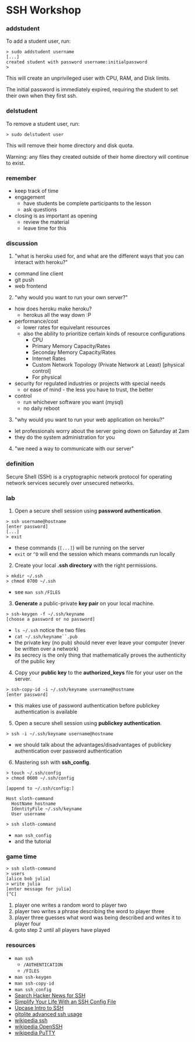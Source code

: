 # SSH Workshop

### addstudent

To add a student user, run:

```
> sudo addstudent username
[...]
created student with password username:initialpassword
>
```

This will create an unprivileged user with CPU, RAM, and Disk limits.

The initial password is immediately expired, requiring the student to set their own when they first ssh.

### delstudent

To remove a student user, run:

```
> sudo delstudent user
```

This will remove their home directory and disk quota.

Warning: any files they created outside of their home directory will continue to exist.

### remember

- keep track of time
- engagement
  - have students be complete participants to the lesson
  - ask questions
- closing is as important as opening
  - review the material
  - leave time for this

### discussion

1. "what is heroku used for, and what are the different ways that you can interact with heroku?"
  - command line client
  - git push
  - web frontend

2. "why would you want to run your own server?"
  - how does heroku make heroku?
    - herokus all the way down :P
  - performance/cost
    - lower rates for equivelant resources
    - also the ability to prioritize certain kinds of resource configurations
      - CPU
      - Primary Memory Capacity/Rates
      - Seconday Memory Capacity/Rates
      - Internet Rates
      - Custom Network Topology (Private Network at Least)
      [physical control]
      - For physical
  - security for regulated industries or projects with special needs
    - or ease of mind - the less you have to trust, the better
  - control
    - run whichever software you want (mysql)
    - no daily reboot

3. "why would you want to run your web application on heroku?"
  - let professionals worry about the server going down on Saturday at 2am
  - they do the system administration for you

4. "we need a way to communicate with our server"

### definition

Secure Shell (SSH) is a cryptographic network protocol for operating network services securely over unsecured networks.

### lab

1. Open a secure shell session using **password authentication**.

  ```
  > ssh username@hostname
  [enter password]
  [...]
  > exit
  ```

  - these commands (`[...]`) will be running on the server
  - `exit` or `^D` will end the session which means commands run locally

2. Create your local **.ssh directory** with the right permissions.

  ```
  > mkdir ~/.ssh
  > chmod 0700 ~/.ssh
  ```

  - see `man ssh` `/FILES`

3. **Generate** a public-private **key pair** on your local machine.

  ```
  > ssh-keygen -f ~/.ssh/keyname
  [choose a password or no password]
  ```

  - `ls ~/.ssh` notice the two files
  - `cat ~/.ssh/keyname``.pub`
  - the private key (no pub) should never ever leave your computer (never be written over a network)
  - its secrecy is the only thing that mathematically proves the authenticity of the public key

4. Copy your **public key** to the **authorized_keys** file for your user on the server.

  ```
  > ssh-copy-id -i ~/.ssh/keyname username@hostname
  [enter password]
  ```

  - this makes use of password authentication before publickey authentication is available

5. Open a secure shell session using **publickey authentication**.

  ```
  > ssh -i ~/.ssh/keyname username@hostname
  ```

  - we should talk about the advantages/disadvantages of publickey authentication over password authentication

6. Mastering ssh with **ssh_config**.

  ```
  > touch ~/.ssh/config
  > chmod 0600 ~/.ssh/config
  ```
  ```
  [append to ~/.ssh/config:]

  Host sloth-command
    HostName hostname
    IdentityFile ~/.ssh/keyname
    User username
  ```
  ```
  > ssh sloth-command
  ```

  - `man ssh_config`
  - and the tutorial

### game time

  ```
  > ssh sloth-command
  > users
  [alice bob julia]
  > write julia
  [enter message for julia]
  [^C]
  ```

  1. player one writes a random word to player two
  2. player two writes a phrase describing the word to player three
  3. player three guesses what word was being described and writes it to player four
  4. goto step 2 until all players have played

### resources

- `man ssh`
  - `/AUTHENTICATION`
  - `/FILES`
- `man ssh-keygen`
- `man ssh-copy-id`
- `man ssh_config`
- [Search Hacker News for SSH](https://hn.algolia.com/?query=ssh)
- [Simplify Your Life With an SSH Config File](http://nerderati.com/2011/03/17/simplify-your-life-with-an-ssh-config-file/)
- [Upcase Intro to SSH](https://thoughtbot.com/upcase/videos/intro-to-ssh)
- [gitolite advanced ssh usage](http://gitolite.com/gitolite/ssh.html)
- [wikipedia ssh](https://en.wikipedia.org/wiki/Secure_Shell)
- [wikipedia OpenSSH](https://en.wikipedia.org/wiki/OpenSSH)
- [wikipedia PuTTY](https://en.wikipedia.org/wiki/PuTTY)

